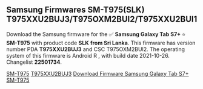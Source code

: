 <h2>Samsung Firmwares SM-T975(SLK) T975XXU2BUJ3/T975OXM2BUI2/T975XXU2BUI1</h2>
Download the Samsung firmware for the ✅ <strong>Samsung Galaxy Tab S7+ </strong> ⭐ <strong>SM-T975</strong> with product code <strong>SLK</strong> <strong> from Sri Lanka</strong>. This firmware has version number PDA <strong>T975XXU2BUJ3</strong> and CSC T975OXM2BUI2. The operating system of this firmware is Android R , with build date 2021-10-26. Changelist <strong>22501734</strong>.


[SM-T975](https://samfirm.shop/samsung/model/SM-T975)
[T975XXU2BUJ3](https://samfirm.shop/samsung/pda/T975XXU2BUJ3)
[Download Firmware Samsung Galaxy Tab S7+ SM-T975](https://samfirm.shop/samsung/firmware/468284)
